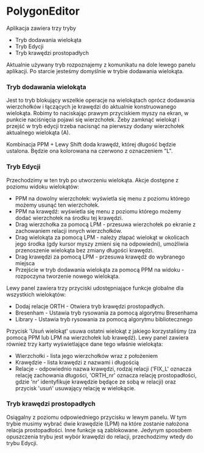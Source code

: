 ﻿# PolygonEditor
Aplikacja zawiera trzy tryby

- Tryb dodawania wielokąta
- Tryb Edycji
- Tryb krawędzi prostopadłych

Aktualnie używany tryb rozpoznajemy z komunikatu na dole lewego panelu aplikacji. Po starcie jesteśmy domyślnie w trybie dodawania wielokąta.
### Tryb dodawania wielokąta ###
Jest to tryb blokujący wszelkie operacje na wielokątach oprócz dodawania wierzchołków i łączących je krawędzi do aktualnie konstruowanego wielokąta. Robimy to naciskając prawym przyciskiem myszy na ekran, w punkcie naciśnięcia pojawi się wierzchołek. Żeby zamknąć wielokąt i przejść w tryb edycji trzeba nacisnąć na pierwszy dodany wierzchołek aktualnego wielokąta (A).

Kombinacja PPM + Lewy Shift doda krawędź, której długość będzie ustalona. Będzie ona kolorowana na czerwono z oznaczeniem "L".

### Tryb Edycji ###
Przechodzimy w ten tryb po utworzeniu wielokąta. Akcje dostępne z poziomu widoku wielokątów:
- PPM na dowolny wierzchołek: wyświetla się menu z poziomu którego możemy usunąć ten wierzchołek.
- PPM na krawędź: wyświetla się menu z poziomu którego możemy dodać wierzchołek na środku tej krawędzi.
- Drag wierzchołka za pomocą LPM - przesuwa wierzchołek po ekranie z zachowaniem relacji innych wierzchołków.
- Drag wielokąta za pomocą LPM - należy złapać wielokąt w okolicach jego środka (gdy kursor myszy zmieni się na odpowiedni), umożliwia przenoszenie wielokąta bez zmiany długości krawędzi.
- Drag krawędzi za pomocą LPM - przesuwa krawędź do wybranego miejsca
- Przejście w tryb dodawania wielokąta za pomocą PPM na widoku - rozpoczyna tworzenie nowego wielokąta.

Lewy panel zawiera trzy przyciski udostępniające funkcje globalne dla wszystkich wielokątów:

- Dodaj relacje ORTH - Otwiera tryb krawędzi prostopadłych.
- Bresenham - Ustawia tryb rysowania za pomocą algorytmu Bresenhama
- Library - Ustawia tryb rysowania za pomocą algorytmu bibliotecznego

Przycisk 'Usuń wielokąt' usuwa ostatni wielokąt z jakiego korzystaliśmy (za pomocą PPM lub LPM na wierzchołek lub krawędź). Lewy panel zawiera również trzy karty wyświetlające dane tego właśnie wielokąta:
- Wierzchołki - lista jego wierzchołków wraz z położeniem
- Krawędzie - lista krawędzi z nazwami i długością
- Relacje - odpowiednio nazwa krawędzi, rodzaj relacji ('FIX_L' oznacza relację zachowania długości, 'ORTH_nr' oznacza relację prostopadłości, gdzie 'nr' identyfikuje krawędzie będące ze sobą w relacji) oraz przycisk 'usuń' usuwający relację w wielokącie.

### Tryb krawędzi prostopadłych ###
Osiągalny z poziomu odpowiedniego przycisku w lewym panelu. W tym trybie musimy wybrać dwie krawędzie (LPM) na które zostanie nałożona relacja prostopadłości. Inne funkcje są zablokowane. Jedynym sposobem opuszczenia trybu jest wybór krawędzi do relacji, przechodzimy wtedy do trybu Edycji.
